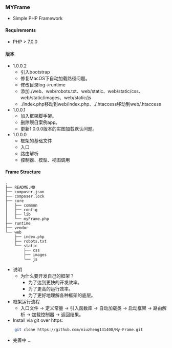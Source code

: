 ### MYFrame
- Simple PHP Framework
#### Requirements
  - PHP > 7.0.0
#### 版本
- 1.0.0.2
    - 引入bootstrap
    - 修复MacOS下自动加载路径问题。
    - 修改目录log->runtime
    - 添加./web、web/robots.txt、web/static、web/static/css、web/static/images、web/static/js
    - ./index.php移动到web/index.php、./.htaccess移动到web/.htaccess
- 1.0.0.1
    - 加入框架脚手架。
    - 删除项目案例app。
    - 更新1.0.0.0版本的实图加载默认问题。
- 1.0.0.0
    - 框架的基础文件
    - 入口
    - 路由解析
    - 控制器、模型、视图调用
#### Frame Structure
    .
    ├── README.MD
    ├── composer.json
    ├── composer.lock
    ├── core
    │   ├── common
    │   ├── config
    │   ├── lib
    │   └── myFrame.php
    ├── runtime
    ├── vendor
    └── web
        ├── index.php
        ├── robots.txt
        └── static
            ├── css
            ├── images
            └── js  
- 说明
  - 为什么要开发自己的框架？
      - 为了达到更快的开发效率。
      - 为了更高的运行效率。
      - 为了更好地理解各种框架的底层。
- 框架运行流程
  - 入口文件 -> 定义常量 -> 引入函数库 -> 自动加载类 -> 启动框架 -> 路由解析 -> 加载控制器 -> 返回结果。
- Install via git over https:
```bash
    git clone https://github.com/niuzheng131400/My-Frame.git
```
- 完善中 ...
  
    
